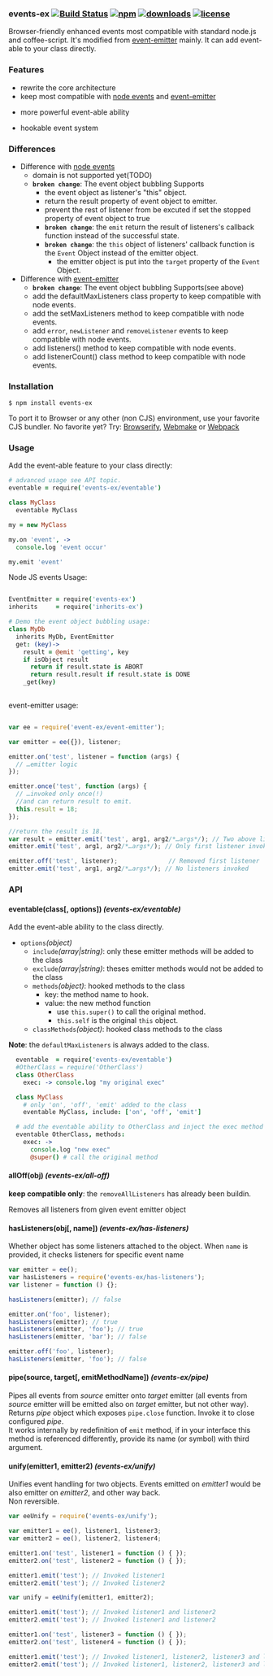 ### events-ex [![Build Status](https://img.shields.io/travis/snowyu/events-ex.js/master.png)](http://travis-ci.org/snowyu/events-ex.js) [![npm](https://img.shields.io/npm/v/events-ex.svg)](https://npmjs.org/package/events-ex) [![downloads](https://img.shields.io/npm/dm/events-ex.svg)](https://npmjs.org/package/events-ex) [![license](https://img.shields.io/npm/l/events-ex.svg)](https://npmjs.org/package/events-ex) 


Browser-friendly enhanced events most compatible with standard node.js and coffee-script. It's modified from [event-emitter](https://github.com/medikoo/event-emitter) mainly. It can add event-able to your class directly.


### Features

* rewrite the core architecture
* keep most compatible with [node events](nodejs.org/api/events.html) and [event-emitter](https://github.com/medikoo/event-emitter)
+ more powerful event-able ability
* hookable event system

### Differences

* Difference with [node events](nodejs.org/api/events.html)
  - domain is not supported yet(TODO)
  + **`broken change`**: The event object bubbling Supports 
    + the event object as listener's "this" object. 
    + return the result property of event object to emitter.
    + prevent the rest of listener from be excuted if set the stopped property of event object to true 
    * **`broken change`**: the `emit` return the result of listeners's callback function instead of the successful state.
    * **`broken change`**: the `this` object of listeners' callback function is the `Event` Object instead of the emitter object.
      * the emitter object is put into the `target` property of the `Event` Object.
* Difference with [event-emitter](https://github.com/medikoo/event-emitter)
  + **`broken change`**: The event object bubbling Supports(see above) 
  + add the defaultMaxListeners class property to keep compatible with node events.
  + add the setMaxListeners method to keep compatible with node events.
  + add `error`, `newListener` and `removeListener` events to keep compatible with node events.
  + add listeners() method to keep compatible with node events.
  + add listenerCount() class method to keep compatible with node events.


### Installation

	$ npm install events-ex
	
To port it to Browser or any other (non CJS) environment, use your favorite CJS bundler. No favorite yet? Try: [Browserify](http://browserify.org/), [Webmake](https://github.com/medikoo/modules-webmake) or [Webpack](http://webpack.github.io/)

### Usage


Add the event-able feature to your class directly:

```coffee
# advanced usage see API topic.
eventable = require('events-ex/eventable')

class MyClass
  eventable MyClass

my = new MyClass

my.on 'event', ->
  console.log 'event occur'

my.emit 'event'

```

Node JS events Usage:

```coffee

EventEmitter = require('events-ex')
inherits     = require('inherits-ex')

# Demo the event object bubbling usage:
class MyDb
  inherits MyDb, EventEmitter
  get: (key)->
    result = @emit 'getting', key
    if isObject result
      return if result.state is ABORT
      return result.result if result.state is DONE
    _get(key)
    
```

event-emitter usage:

```javascript

var ee = require('event-ex/event-emitter');

var emitter = ee({}), listener;

emitter.on('test', listener = function (args) {
  // …emitter logic
});

emitter.once('test', function (args) {
  // …invoked only once(!)
  //and can return result to emit.
  this.result = 18;
});

//return the result is 18.
var result = emitter.emit('test', arg1, arg2/*…args*/); // Two above listeners invoked
emitter.emit('test', arg1, arg2/*…args*/); // Only first listener invoked

emitter.off('test', listener);              // Removed first listener
emitter.emit('test', arg1, arg2/*…args*/); // No listeners invoked
```
### API

#### eventable(class[, options]) _(events-ex/eventable)_

Add the event-able ability to the class directly.

* `options`*(object)*
  * `include`*(array|string)*: only these emitter methods will be added to the class
  * `exclude`*(array|string)*: theses emitter methods would not be added to the class
  * `methods`*(object)*: hooked methods to the class
    * key: the method name to hook.
    * value: the new method function
      * use `this.super()` to call the original method.
      * `this.self` is the original `this` object.
  * `classMethods`*(object)*: hooked class methods to the class

**Note**: the `defaultMaxListeners` is always added to the class.

```coffee
  eventable  = require('events-ex/eventable')
  #OtherClass = require('OtherClass')
  class OtherClass
    exec: -> console.log "my original exec"

  class MyClass
    # only 'on', 'off', 'emit' added to the class
    eventable MyClass, include: ['on', 'off', 'emit']

  # add the eventable ability to OtherClass and inject the exec method of OtherClass.
  eventable OtherClass, methods:
    exec: ->
      console.log "new exec"
      @super() # call the original method
```
#### allOff(obj) _(events-ex/all-off)_

**keep compatible only**: the `removeAllListeners` has already been buildin.

Removes all listeners from given event emitter object

#### hasListeners(obj[, name]) _(events-ex/has-listeners)_

Whether object has some listeners attached to the object.
When `name` is provided, it checks listeners for specific event name

```javascript
var emitter = ee();
var hasListeners = require('events-ex/has-listeners');
var listener = function () {};

hasListeners(emitter); // false

emitter.on('foo', listener);
hasListeners(emitter); // true
hasListeners(emitter, 'foo'); // true
hasListeners(emitter, 'bar'); // false

emitter.off('foo', listener);
hasListeners(emitter, 'foo'); // false
```

#### pipe(source, target[, emitMethodName]) _(events-ex/pipe)_

Pipes all events from _source_ emitter onto _target_ emitter (all events from _source_ emitter will be emitted also on _target_ emitter, but not other way).  
Returns _pipe_ object which exposes `pipe.close` function. Invoke it to close configured _pipe_.  
It works internally by redefinition of `emit` method, if in your interface this method is referenced differently, provide its name (or symbol) with third argument.

#### unify(emitter1, emitter2) _(events-ex/unify)_

Unifies event handling for two objects. Events emitted on _emitter1_ would be also emitter on _emitter2_, and other way back.  
Non reversible.

```javascript
var eeUnify = require('events-ex/unify');

var emitter1 = ee(), listener1, listener3;
var emitter2 = ee(), listener2, listener4;

emitter1.on('test', listener1 = function () { });
emitter2.on('test', listener2 = function () { });

emitter1.emit('test'); // Invoked listener1
emitter2.emit('test'); // Invoked listener2

var unify = eeUnify(emitter1, emitter2);

emitter1.emit('test'); // Invoked listener1 and listener2
emitter2.emit('test'); // Invoked listener1 and listener2

emitter1.on('test', listener3 = function () { });
emitter2.on('test', listener4 = function () { });

emitter1.emit('test'); // Invoked listener1, listener2, listener3 and listener4
emitter2.emit('test'); // Invoked listener1, listener2, listener3 and listener4
```


